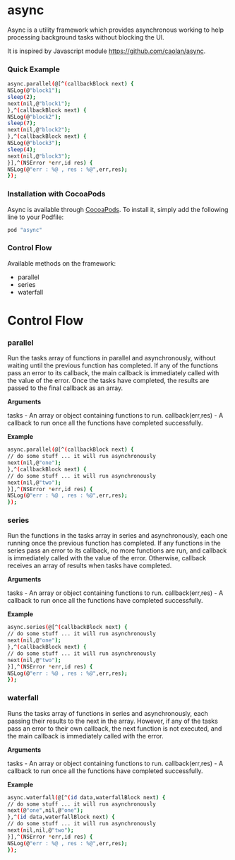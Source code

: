 # async

Async is a utility framework which provides asynchronous working to help processing background tasks without blocking the UI.

It is inspired by Javascript module https://github.com/caolan/async.

### Quick Example ###

```sh
async.parallel(@[^(callbackBlock next) {
NSLog(@"block1");
sleep(2);
next(nil,@"block1");
},^(callbackBlock next) {
NSLog(@"block2");
sleep(7);
next(nil,@"block2");
},^(callbackBlock next) {
NSLog(@"block3");
sleep(4);
next(nil,@"block3");
}],^(NSError *err,id res) {
NSLog(@"err : %@ , res : %@",err,res);
});
```

### Installation with CocoaPods ###

Async is available through [CocoaPods](http://cocoapods.org). To install
it, simply add the following line to your Podfile:

```sh
pod "async"
```

### Control Flow ###

Available methods on the framework:
* parallel
* series
* waterfall

# Control Flow

### parallel ###

Run the tasks array of functions in parallel and asynchronously, without waiting until the previous function has completed. If any of the functions pass an error to its callback, the main callback is immediately called with the value of the error. Once the tasks have completed, the results are passed to the final callback as an array.

**Arguments**

tasks - An array or object containing functions to run.
callback(err,res) - A callback to run once all the functions have completed successfully.

**Example**

```sh
async.parallel(@[^(callbackBlock next) {
// do some stuff ... it will run asynchronously
next(nil,@"one");
},^(callbackBlock next) {
// do some stuff ... it will run asynchronously
next(nil,@"two");
}],^(NSError *err,id res) {
NSLog(@"err : %@ , res : %@",err,res);
});
```

### series ###

Run the functions in the tasks array in series and asynchronously, each one running once the previous function has completed. If any functions in the series pass an error to its callback, no more functions are run, and callback is immediately called with the value of the error. Otherwise, callback receives an array of results when tasks have completed.

**Arguments**

tasks - An array or object containing functions to run.
callback(err,res) - A callback to run once all the functions have completed successfully.

**Example**

```sh
async.series(@[^(callbackBlock next) {
// do some stuff ... it will run asynchronously
next(nil,@"one");
},^(callbackBlock next) {
// do some stuff ... it will run asynchronously
next(nil,@"two");
}],^(NSError *err,id res) {
NSLog(@"err : %@ , res : %@",err,res);
});
```

### waterfall ###

Runs the tasks array of functions in series and asynchronously, each passing their results to the next in the array. However, if any of the tasks pass an error to their own callback, the next function is not executed,
and the main callback is immediately called with the error.

**Arguments**

tasks - An array or object containing functions to run.
callback(err,res) - A callback to run once all the functions have completed successfully.

**Example**

```sh
async.waterfall(@[^(id data,waterfallBlock next) {
// do some stuff ... it will run asynchronously
next(@"one",nil,@"one");
},^(id data,waterfallBlock next) {
// do some stuff ... it will run asynchronously
next(nil,nil,@"two");
}],^(NSError *err,id res) {
NSLog(@"err : %@ , res : %@",err,res);
});
```